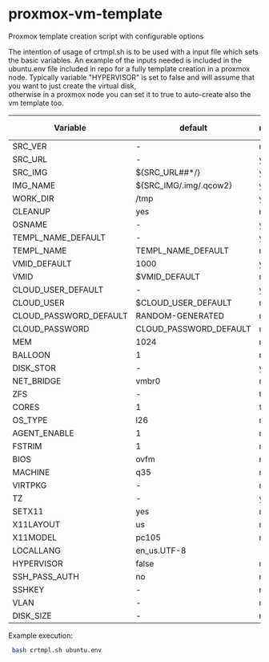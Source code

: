 # proxmox-vm-template
Proxmox template creation script with configurable options

The intention of usage of crtmpl.sh is to be used with a input file which sets the basic variables.
An example of the inputs needed is included in the ubuntu.env file included in repo for a fully template creation in a proxmox node.
Typically variable \"HYPERVISOR\"  is set to false and will assume that you want to just create the virtual disk,  
otherwise in a proxmox node you can set it to true to auto-create also the vm template too.

| Variable | default | required | helper var |
| -------- | ------- | -------- | ---------- |
| SRC_VER | - | no | yes|
| SRC_URL | - | yes | no|
| SRC_IMG | ${SRC_URL##*/} | yes | yes |
| IMG_NAME | ${SRC_IMG/.img/.qcow2} | yes | yes |
| WORK_DIR | /tmp | yes | no |
| CLEANUP | yes | no | no |
| OSNAME | - | yes| yes |
| TEMPL_NAME_DEFAULT | - | yes | yes |
| TEMPL_NAME | TEMPL_NAME_DEFAULT | no | yes |
| VMID_DEFAULT | 1000 | yes | yes |
| VMID | $VMID_DEFAULT | no | yes|
| CLOUD_USER_DEFAULT | - | yes | yes |
| CLOUD_USER | $CLOUD_USER_DEFAULT | no | yes |
| CLOUD_PASSWORD_DEFAULT | RANDOM-GENERATED | no | yes |
| CLOUD_PASSWORD | CLOUD_PASSWORD_DEFAULT | no | yes |
| MEM | 1024 | no | no |
| BALLOON | 1 | no | no | 
| DISK_STOR | - | yes | no |
| NET_BRIDGE | vmbr0 | no | no |
| ZFS | - | true | no |
| CORES | 1 | false | no |
| OS_TYPE | l26 | no | no |
| AGENT_ENABLE | 1 | no | no |
| FSTRIM | 1 | no | no |
| BIOS | ovfm | no | no |
| MACHINE | q35 | no | no |
| VIRTPKG | - | no | no |
| TZ | - | yes | no |
| SETX11 | yes | no | no |
| X11LAYOUT | us | no | no |
| X11MODEL | pc105 | no | no |
| LOCALLANG | en_us.UTF-8| | |
| HYPERVISOR | false| no | no |
| SSH_PASS_AUTH | no | no | no |
| SSHKEY | - | no | no |
| VLAN | - | no | no |
| DISK_SIZE | - | no | no |

Example execution:
```sh
 bash crtmpl.sh ubuntu.env
```